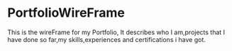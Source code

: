 # PortfolioWireFrame
This is the wireFrame for my Portfolio,
It describes who I am,projects that I have done so far,my skills,experiences and certifications i have got.
